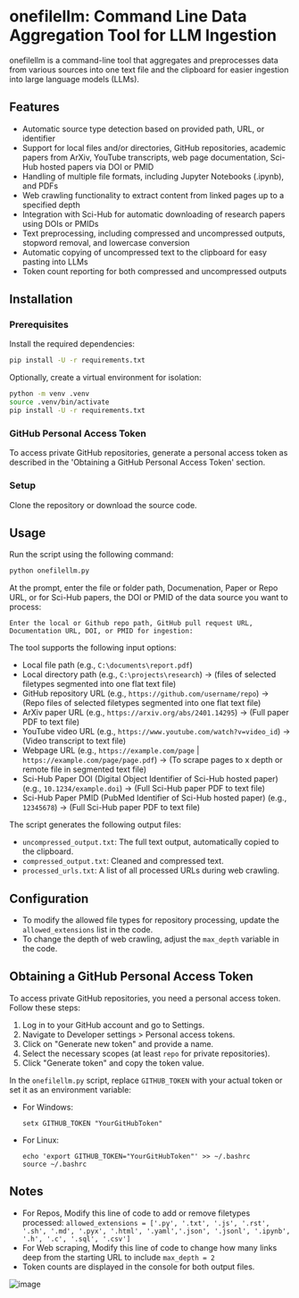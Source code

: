 # onefilellm: Command Line Data Aggregation Tool for LLM Ingestion

onefilellm is a command-line tool that aggregates and preprocesses data from various sources into one text file and the clipboard for easier ingestion into large language models (LLMs).

## Features

- Automatic source type detection based on provided path, URL, or identifier
- Support for local files and/or directories, GitHub repositories, academic papers from ArXiv, YouTube transcripts, web page documentation, Sci-Hub hosted papers via DOI or PMID
- Handling of multiple file formats, including Jupyter Notebooks (.ipynb), and PDFs
- Web crawling functionality to extract content from linked pages up to a specified depth
- Integration with Sci-Hub for automatic downloading of research papers using DOIs or PMIDs
- Text preprocessing, including compressed and uncompressed outputs, stopword removal, and lowercase conversion
- Automatic copying of uncompressed text to the clipboard for easy pasting into LLMs
- Token count reporting for both compressed and uncompressed outputs

## Installation

### Prerequisites

Install the required dependencies:

```bash
pip install -U -r requirements.txt
```

Optionally, create a virtual environment for isolation:

```bash
python -m venv .venv
source .venv/bin/activate
pip install -U -r requirements.txt
```

### GitHub Personal Access Token

To access private GitHub repositories, generate a personal access token as described in the 'Obtaining a GitHub Personal Access Token' section.

### Setup

Clone the repository or download the source code.

## Usage

Run the script using the following command:

```bash
python onefilellm.py
```

At the prompt, enter the file or folder path, Documenation, Paper or Repo URL, or for Sci-Hub papers, the DOI or PMID of the data source you want to process:

```plaintext
Enter the local or Github repo path, GitHub pull request URL, Documentation URL, DOI, or PMID for ingestion:
```

The tool supports the following input options:

- Local file path (e.g., `C:\documents\report.pdf`)
- Local directory path (e.g., `C:\projects\research`) -> (files of selected filetypes segmented into one flat text file) 
- GitHub repository URL  (e.g., `https://github.com/username/repo`) -> (Repo files of selected filetypes segmented into one flat text file)
- ArXiv paper URL (e.g., `https://arxiv.org/abs/2401.14295`) -> (Full paper PDF to text file)
- YouTube video URL (e.g., `https://www.youtube.com/watch?v=video_id`) -> (Video transcript to text file)
- Webpage URL  (e.g., `https://example.com/page` | `https://example.com/page/page.pdf`) -> (To scrape pages to x depth or remote file in segmented text file)
- Sci-Hub Paper DOI (Digital Object Identifier of Sci-Hub hosted paper) (e.g., `10.1234/example.doi`) -> (Full Sci-Hub paper PDF to text file)
- Sci-Hub Paper PMID (PubMed Identifier of Sci-Hub hosted paper) (e.g., `12345678`) -> (Full Sci-Hub paper PDF to text file)

The script generates the following output files:

- `uncompressed_output.txt`: The full text output, automatically copied to the clipboard.
- `compressed_output.txt`: Cleaned and compressed text.
- `processed_urls.txt`: A list of all processed URLs during web crawling.

## Configuration

- To modify the allowed file types for repository processing, update the `allowed_extensions` list in the code.
- To change the depth of web crawling, adjust the `max_depth` variable in the code.

## Obtaining a GitHub Personal Access Token

To access private GitHub repositories, you need a personal access token. Follow these steps:

1. Log in to your GitHub account and go to Settings.
2. Navigate to Developer settings > Personal access tokens.
3. Click on "Generate new token" and provide a name.
4. Select the necessary scopes (at least `repo` for private repositories).
5. Click "Generate token" and copy the token value.

In the `onefilellm.py` script, replace `GITHUB_TOKEN` with your actual token or set it as an environment variable:

- For Windows:
  ```shell
  setx GITHUB_TOKEN "YourGitHubToken"
  ```

- For Linux:
  ```shell
  echo 'export GITHUB_TOKEN="YourGitHubToken"' >> ~/.bashrc
  source ~/.bashrc
  ```

## Notes
- For Repos, Modify this line of code to add or remove filetypes processed: ``` allowed_extensions = ['.py', '.txt', '.js', '.rst', '.sh', '.md', '.pyx', '.html', '.yaml','.json', '.jsonl', '.ipynb', '.h', '.c', '.sql', '.csv'] ```
- For Web scraping, Modify this line of code to change how many links deep from the starting URL to include ``` max_depth = 2 ```
- Token counts are displayed in the console for both output files.

![image](https://github.com/jimmc414/1filellm/assets/6346529/5ef47d3f-e154-439e-a828-5b40a123a19c)
